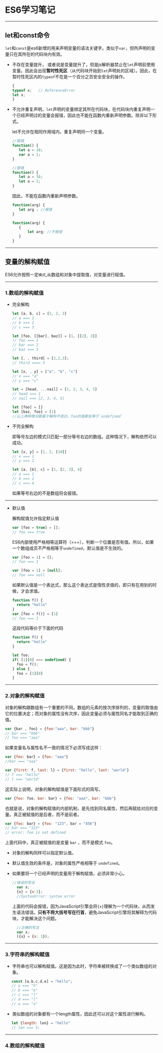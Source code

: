# ES6学习笔记

--------------------------------------------------------------------------------

## let和const命令

`let`和`const`是es6新增的用来声明变量的语法关键字。类似于`var`，但所声明的变量只在其所在的代码块内有效。

- 不存在变量提升， 或者说是变量提升了，但是js解析器禁止在`let`声明前使用变量。因此会出现**暂时性死区**（从代码块开始到`let`声明处的区域）。因此，在暂时性死区内的`typeof`不在是一个百分之百安全安全的操作。

  ```javascript
  {
  typeof x;   // ReferenceError
  let x;
  }
  ```

- 不允许重复声明，`let`声明的变量绑定其所在代码块，在代码块内重复声明一个已经声明过的变量会报错，因此也不能在函数内重新声明参数。除非以下形式。

  let不允许在相同作用域内，重复声明同一个变量。

  ```javascript
  //报错
  function() {
     let a = 10;
     var a = 1;
  }

  //报错
  function() {
     let a = 10;
     let a = 2;
  }
  ```

  因此，不能在函数内重新声明参数。

  ```javascript
  function(arg) {
     let arg ; //报错
  }

  function(arg) {
     {
         let arg; //不报错
     }
  }
  ```

--------------------------------------------------------------------------------

## 变量的解构赋值

ES6允许按照一定`模式`,从数组和对象中提取值，对变量进行赋值。

--------------------------------------------------------------------------------

### 1.数组的解构赋值

- 完全解构

  ```javascript
  let [a, b, c] = [1, 2, 3]
  // a === 1
  // b === 2
  // c === 3

  let [foo, [[bar], baz]] = [1, [[2], 3]]
  // foo === 1
  // bar === 2
  // baz === 3

  let [, , third] = [1,2,3];
  // third ==== 3

  let [x, , y] = ["a", "b", "c"]
  // x === "a"
  // y === "c"

  let = [head, ...nail] = [1, 2, 3, 4, 5]
  // head === 1
  // nail === [2, 3, 4, 5]

  let [foo] = []
  let [baz, foo] = [1]
  //以上两种情况都属于解构不成功，foo的值都会等于`undefined`
  ```

- 不完全解构

  即等号左边的模式只匹配一部分等号右边的数组。这种情况下，解构依然可以成功。

  ```javascript
  let [x, y] = [1, 2, [10]]
  // x === 1
  // y === 2

  let [a, [b], c] = [1, [2, 3], 4]
  // a === 1
  // b === 2
  // c === 4
  ```

  如果等号右边的不是数组将会报错。

--------------------------------------------------------------------------------

- 默认值

  解构赋值允许指定默认值

  ```javascript
  var [foo = true] = [];
  // foo === true
  ```

  ES6内部使用严格相等运算符（===），判断一个位置是否有值。所以，如果一个数组成员不严格相等于`undefined`，默认值是不生效的。

  ```javascript
  var [foo = 1] = [];
  // foo === 1

  var [foo = 1] = [null];
  // foo === null
  ```

  如果默认值是一个表达式，那么这个表达式是惰性求值的，即只有在用到的时候，才会求值。

  ```javascript
  function f() {
    return "hello"
  }
  var [foo = f()] = [1]
  // foo === 1
  ```

  这段代码等价于下面的代码

  ```javascript
  function f() {
    return "hello"
  }

  let foo;
  if( [1][0] === undefined) {
    foo = f();
  } else {
    foo = [1][0]
  }
  ```

--------------------------------------------------------------------------------

### 2.对象的解构赋值

对象的解构跟数组有一个重要的不同。数组的元素的按次序排列的，变量的取值由它的位置决定；而对象的属性没有次序，因此变量必须与属性同名才能取到正确的值。

```javascript
var {bar , foo} = {foo:"aaa", bar: "bbb"}
// bar === "bbb"
// foo === "aaa"
```

如果变量名与属性名不一致的情况下必须写成这样：

```javascript
var {foo: bar} = {foo: "aaa"}
//bar === "aaa"

var {first: f, last: l} = {first: "hello", last: "world"}
// f === "hello"
// l === "world"
```

这实际上说明，对象的解构赋值是下面形式的简写。

```javascript
var {foo: foo, bar: bar} = {foo: "aaa", bar: "bbb"}
```

也就是说，对象的解构赋值的内部机制，是先找到同名属性，然后再赋给对应的变量。真正被赋值的是后者，而不是前者。

```javascript
var {foo: bar} = {foo: "123", bar = "456"}
// bar === "123"
// error: foo is not defined
```

上面代码中，真正被赋值的是变量 `bar` ，而不是模式 `foo`。

- 对象的解构同样可以指定默认值。

- 默认值生效的条件是，对象的属性严格相等于 `undefined`。

- 如果要将一个已经声明的变量用于解构赋值，必须非常小心。

  ```javascript
  //错误的写法
    var x;
    {x} = {x:1};
    //SyntaxError: syntax error
  ```

  上面的代码会报错，因为JavaScript引擎会将`{x}`理解为一个代码块，从而发生语法错误。**只有不将大括号写在行首**，避免JavaScript引擎将其解释为代码块，才能解决这个问题。

  ```javascript
    //正确的写法
    var x;
    ({x} = {x: 1});
  ```

***

### 3.字符串的解构赋值

- 字符串也可以解构赋值。这是因为此时，字符串被转换成了一个类似数组的对象。

 ```javascript
    const [a,b,c,d,e] = "hello";
    // a === "h"
    // b === "e"
    // c === "l"
    // d === "l"
    // e === "o"
 ```

- 类似数组的对象都有一个length属性，因此还可以对这个属性进行解构。

 ```javascript
    let {length: len} = "hello"
    // len === 5;
 ```

****

### 4.数组的解构赋值
